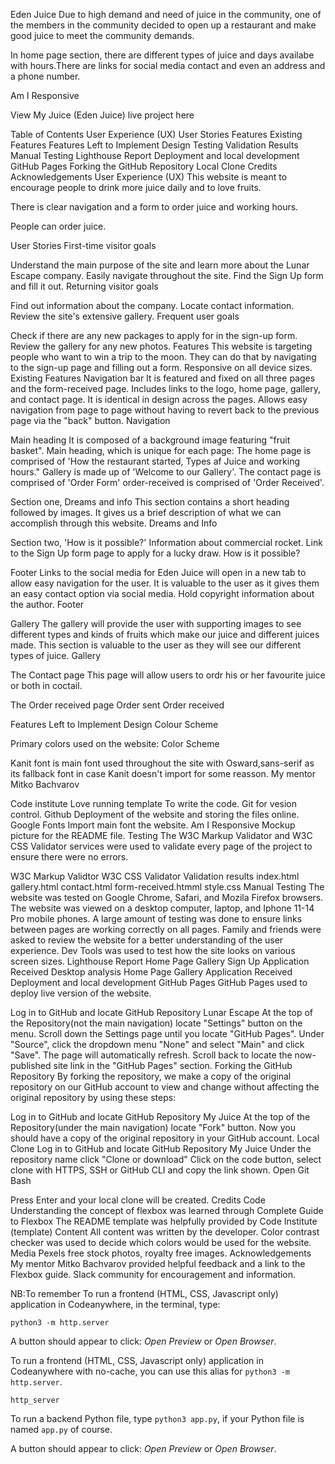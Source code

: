 Eden Juice 
Due to high demand and need of juice in the community, one of the members in the community decided to open up a restaurant and make good juice to meet the community demands.

In home page  section, there are different types of juice and days availabe with hours.There are links for social media contact and even an address and a phone number.

Am I Responsive

View My Juice (Eden Juice) live project here

Table of Contents
User Experience (UX)
User Stories
Features
Existing Features
Features Left to Implement
Design
Testing
Validation Results
Manual Testing
Lighthouse Report
Deployment and local development
GitHub Pages
Forking the GitHub Repository
Local Clone
Credits
Acknowledgements
User Experience (UX)
This website is meant to encourage people to drink more juice daily and to love fruits.

There is clear navigation and a form to order juice and working hours.

People can order juice.

User Stories
First-time visitor goals

Understand the main purpose of the site and learn more about the Lunar Escape company.
Easily navigate throughout the site.
Find the Sign Up form and fill it out.
Returning visitor goals

Find out information about the company.
Locate contact information.
Review the site's extensive gallery.
Frequent user goals

Check if there are any new packages to apply for in the sign-up form.
Review the gallery for any new photos.
Features
This website is targeting people who want to win a trip to the moon.
They can do that by navigating to the sign-up page and filling out a form.
Responsive on all device sizes.
Existing Features
Navigation bar
It is featured and fixed on all three pages and the form-received page.
Includes links to the logo, home page, gallery, and contact page.
It is identical in design across the pages.
Allows easy navigation from page to page without having to revert back to the previous page via the "back" button.
Navigation

Main heading
It is composed of a background image featuring "fruit basket".
Main heading, which is unique for each page:
The home page is comprised of 'How the restaurant started, Types af Juice and working hours."
Gallery is made up of 'Welcome to our Gallery'.
The contact page is comprised of 'Order Form'
order-received is comprised of 'Order Received'.


Section one, Dreams and info
This section contains a short heading followed by images.
It gives us a brief description of what we can accomplish through this website.
Dreams and Info

Section two, 'How is it possible?'
Information about commercial rocket.
Link to the Sign Up form page to apply for a lucky draw.
How is it possible?

Footer
Links to the social media for Eden Juice will open in a new tab to allow easy navigation for the user.
It is valuable to the user as it gives them an easy contact option via social media.
Hold copyright information about the author.
Footer

Gallery
The gallery will provide the user with supporting images to see different types and kinds of fruits which make our juice and different juices made.
This section is valuable to the user as they will see our different types of juice.
Gallery

The Contact page
This page will allow users to ordr his or her favourite juice or both in coctail.

The Order received page
Order sent
Order received

Features Left to Implement
Design
Colour Scheme

Primary colors used on the website: Color Scheme

Kanit font is main font used throughout the site with Osward,sans-serif as its fallback font in case Kanit doesn't import for some reasson.
My mentor Mitko Bachvarov

Code institute Love running template
To write the code.
Git
for vesion control.
Github
Deployment of the website and storing the files online.
Google Fonts
Import main font the website.
Am I Responsive
Mockup picture for the README file.
Testing
The W3C Markup Validator and W3C CSS Validator services were used to validate every page of the project to ensure there were no errors.

W3C Markup Validtor
W3C CSS Validator
Validation results
index.html
gallery.html
contact.html
form-received.htmml
style.css
Manual Testing
The website was tested on Google Chrome, Safari, and Mozila Firefox browsers.
The website was viewed on a desktop computer, laptop, and Iphone 11-14 Pro mobile phones.
A large amount of testing was done to ensure links between pages are working correctly on all pages.
Family and friends were asked to review the website for a better understanding of the user experience.
Dev Tools was used to test how the site looks on various screen sizes.
Lighthouse Report
Home Page
Gallery
Sign Up
Application Received
Desktop analysis
Home Page
Gallery
Application Received
Deployment and local development
GitHub Pages
GitHub Pages used to deploy live version of the website.

Log in to GitHub and locate GitHub Repository Lunar Escape
At the top of the Repository(not the main navigation) locate "Settings" button on the menu.
Scroll down the Settings page until you locate "GitHub Pages".
Under "Source", click the dropdown menu "None" and select "Main" and click "Save".
The page will automatically refresh.
Scroll back to locate the now-published site link in the "GitHub Pages" section.
Forking the GitHub Repository
By forking the repository, we make a copy of the original repository on our GitHub account to view and change without affecting the original repository by using these steps:

Log in to GitHub and locate GitHub Repository My Juice
At the top of the Repository(under the main navigation) locate "Fork" button.
Now you should have a copy of the original repository in your GitHub account.
Local Clone
Log in to GitHub and locate GitHub Repository My Juice
Under the repository name click "Clone or download"
Click on the code button, select clone with HTTPS, SSH or GitHub CLI and copy the link shown.
Open Git Bash

Press Enter and your local clone will be created.
Credits
Code
Understanding the concept of flexbox was learned through Complete Guide to Flexbox
The README template was helpfully provided by Code Institute (template)
Content
All content was written by the developer.
Color contrast checker was used to decide which colors would be used for the website.
Media
Pexels free stock photos, royalty free images.
Acknowledgements
My mentor Mitko Bachvarov provided helpful feedback and a link to the Flexbox guide.
Slack community for encouragement and information.

NB:To remember
To run a frontend (HTML, CSS, Javascript only) application in Codeanywhere, in the terminal, type:

`python3 -m http.server`

A button should appear to click: _Open Preview_ or _Open Browser_.

To run a frontend (HTML, CSS, Javascript only) application in Codeanywhere with no-cache, you can use this alias for `python3 -m http.server`.

`http_server`

To run a backend Python file, type `python3 app.py`, if your Python file is named `app.py` of course.

A button should appear to click: _Open Preview_ or _Open Browser_.

